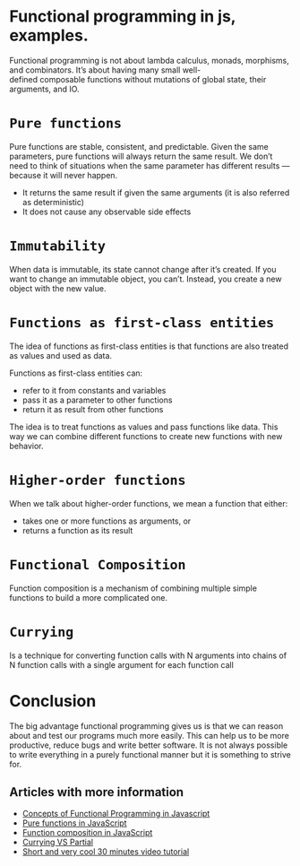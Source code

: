 # Functional programming in js, examples.

Functional programming is not about lambda calculus, monads, morphisms, and combinators. It’s about having many small well-defined composable functions without mutations of global state, their arguments, and IO.

# ````Pure functions````

Pure functions are stable, consistent, and predictable. Given the same parameters, pure functions will always return the same result. We don’t need to think of situations when the same parameter has different results — because it will never happen.
* It returns the same result if given the same arguments (it is also referred as deterministic)
* It does not cause any observable side effects

# ````Immutability````

When data is immutable, its state cannot change after it’s created. If you want to change an immutable object, you can’t. Instead, you create a new object with the new value.


# ````Functions as first-class entities````

The idea of functions as first-class entities is that functions are also treated as values and used as data.

Functions as first-class entities can:
* refer to it from constants and variables
* pass it as a parameter to other functions
* return it as result from other functions

The idea is to treat functions as values and pass functions like data. This way we can combine different functions to create new functions with new behavior.

# ````Higher-order functions````

When we talk about higher-order functions, we mean a function that either:
* takes one or more functions as arguments, or
* returns a function as its result

# ````Functional Composition````

Function composition is a mechanism of combining multiple simple functions to build a more complicated one.

# ````Currying````

Is a technique for converting function calls with N arguments into chains of N function calls with a single argument for each function call

# Conclusion

The big advantage functional programming gives us is that we can reason about and test our programs much more easily. This can help us to be more productive, reduce bugs and write better software. It is not always possible to write everything in a purely functional manner but it is something to strive for.

## Articles with more information

- [Concepts of Functional Programming in Javascript](https://medium.com/the-renaissance-developer/concepts-of-functional-programming-in-javascript-6bc84220d2aa)
- [Pure functions in JavaScript](https://www.nicoespeon.com/en/2015/01/pure-functions-javascript/)
- [Function composition in JavaScript](https://www.codementor.io/@michelre/use-function-composition-in-javascript-gkmxos5mj)
- [Currying VS Partial](https://towardsdatascience.com/javascript-currying-vs-partial-application-4db5b2442be8)
- [Short and very cool 30 minutes video tutorial](https://egghead.io/courses/just-enough-functional-programming-in-javascript)

